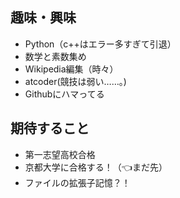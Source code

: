 ## 趣味・興味
- Python（c++はエラー多すぎて引退）
- 数学と素数集め 
- Wikipedia編集（時々）
- atcoder(競技は弱い……。)
- Githubにハマってる


## 期待すること
- 第一志望高校合格  
- 京都大学に合格する！（👈まだ先）
- ファイルの拡張子記憶？！

